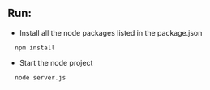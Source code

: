 ## Run:

* Install all the node packages listed in the package.json
```
  npm install
```

* Start the node project
```
  node server.js
```
